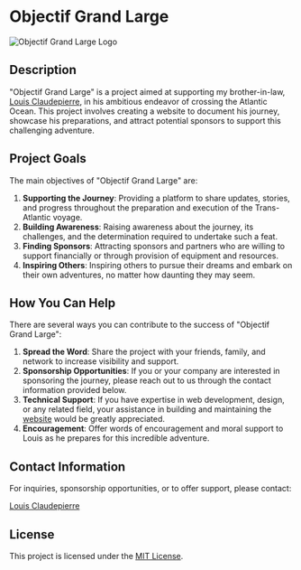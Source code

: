 # Objectif Grand Large

![Objectif Grand Large Logo](./public/images/project.jpg)

## Description

"Objectif Grand Large" is a project aimed at supporting my brother-in-law, [Louis Claudepierre](https://www.instagram.com/louis_cpe?igsh=MTFqY2Q5MDk5ejFm), in his ambitious endeavor of crossing the Atlantic Ocean. This project involves creating a website to document his journey, showcase his preparations, and attract potential sponsors to support this challenging adventure.

## Project Goals

The main objectives of "Objectif Grand Large" are:

1. **Supporting the Journey**: Providing a platform to share updates, stories, and progress throughout the preparation and execution of the Trans-Atlantic voyage.
2. **Building Awareness**: Raising awareness about the journey, its challenges, and the determination required to undertake such a feat.
3. **Finding Sponsors**: Attracting sponsors and partners who are willing to support financially or through provision of equipment and resources.
4. **Inspiring Others**: Inspiring others to pursue their dreams and embark on their own adventures, no matter how daunting they may seem.

## How You Can Help

There are several ways you can contribute to the success of "Objectif Grand Large":

1. **Spread the Word**: Share the project with your friends, family, and network to increase visibility and support.
2. **Sponsorship Opportunities**: If you or your company are interested in sponsoring the journey, please reach out to us through the contact information provided below.
3. **Technical Support**: If you have expertise in web development, design, or any related field, your assistance in building and maintaining the [website](https://www.louis-claudepierre.fr/) would be greatly appreciated.
4. **Encouragement**: Offer words of encouragement and moral support to Louis as he prepares for this incredible adventure.

## Contact Information

For inquiries, sponsorship opportunities, or to offer support, please contact:

[Louis Claudepierre](mailto:objectif.grand.large@gmail.com)

## License

This project is licensed under the [MIT License]().
